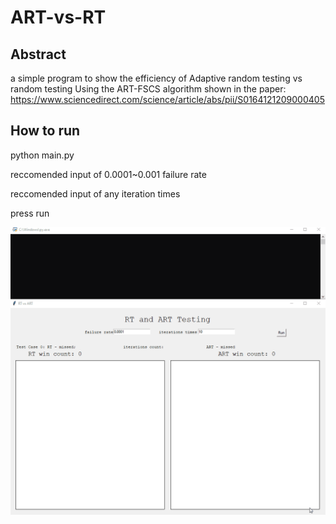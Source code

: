 # ART-vs-RT
## Abstract
a simple program to show the efficiency of Adaptive random testing vs random testing
Using the ART-FSCS algorithm shown in the paper:
https://www.sciencedirect.com/science/article/abs/pii/S0164121209000405
## How to run
python main.py

reccomended input of 0.0001~0.001 failure rate

reccomended input of any iteration times 

press run

![gif of the program running](https://github.com/longchass/images/blob/master/artvsrt.gif)
